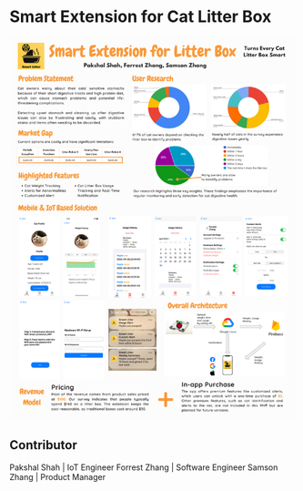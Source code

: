 # Smart Extension for Cat Litter Box

![alt text](17781_Final_Post.png)

## Contributor
Pakshal Shah | IoT Engineer
Forrest Zhang | Software Engineer 
Samson Zhang | Product Manager
